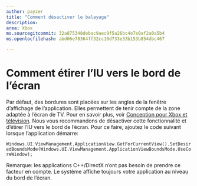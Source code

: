 ```yaml
---
author: payzer
title: "Comment désactiver le balayage"
description: 
area: Xbox
ms.sourcegitcommit: 32a875348debac9aec9f5a26bc4e7e0af2a0a5b4
ms.openlocfilehash: abd06e78364ff32cc10d733e33b153b854dbc467

---
```


# Comment étirer l’IU vers le bord de l’écran   
Par défaut, des bordures sont placées sur les angles de la fenêtre d’affichage de l’application. Elles permettent de tenir compte de la zone adaptée à l’écran de TV. Pour en savoir plus, voir [Conception pour Xbox et télévision](http://go.microsoft.com/fwlink/?LinkID=760736#tv-safe-area).  Nous vous recommandons de désactiver cette fonctionnalité et d’étirer l’IU vers le bord de l’écran. Pour ce faire, ajoutez le code suivant lorsque l’application démarre:
   
`Windows.UI.ViewManagement.ApplicationView.GetForCurrentView().SetDesiredBoundsMode(Windows.UI.ViewManagement.ApplicationViewBoundsMode.UseCoreWindow);`
   
Remarque: les applications C++/DirectX n’ont pas besoin de prendre ce facteur en compte. Le système affiche toujours votre application au niveau du bord de l’écran.



<!--HONumber=Jun16_HO5-->


